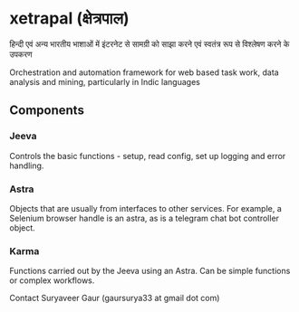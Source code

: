 # xetrapal (क्षेत्रपाल)
हिन्दी एवं अन्य भारतीय भाशाओं में इंटरनेट से सामग्री को साझा करने एवं स्वतंत्र रूप से विश्लेषण करने के उपकरण 

Orchestration and automation framework for web based task work, data analysis and mining, particularly in Indic languages

## Components

### Jeeva

Controls the basic functions - setup, read config, set up logging and error handling. 

### Astra

Objects that are usually from interfaces to other services. For example, a Selenium browser handle is an astra, as is a telegram chat bot controller object. 

### Karma

Functions carried out by the Jeeva using an Astra. Can be simple functions or complex workflows. 

Contact Suryaveer Gaur (gaursurya33 at gmail dot com)
